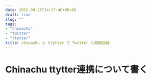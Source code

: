 ```yaml
---
date: 2015-09-25T14:27:40+09:00
draft: true
slug: ""
tags:
- "chinachu"
- "twitter"
- "ttytter"
title: chinachu と ttytter で Twitter に録画投稿
---
```


# Chinachu ttytter連携について書く
